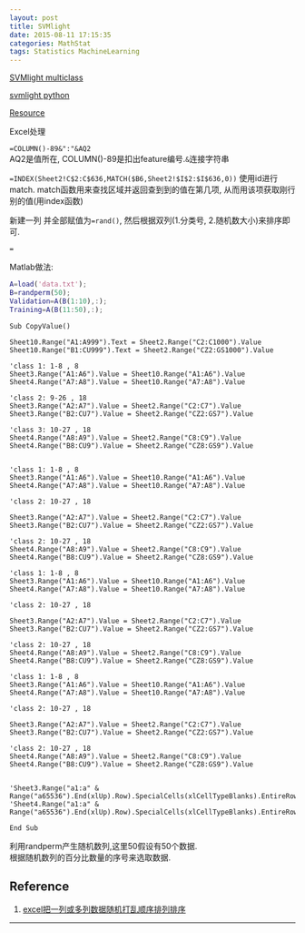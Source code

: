 ```yaml
---
layout: post
title: SVMlight
date: 2015-08-11 17:15:35
categories: MathStat
tags: Statistics MachineLearning
---
```



[SVMlight multiclass](http://svmlight.joachims.org/)

[svmlight python](https://pypi.python.org/pypi/svmlight)

[Resource](http://svmlight.joachims.org/)

Excel处理


`=COLUMN()-89&":"&AQ2`  
AQ2是值所在, COLUMN()-89是扣出feature编号.`&`连接字符串  

`=INDEX(Sheet2!C$2:C$636,MATCH($B6,Sheet2!$I$2:$I$636,0))`
使用id进行match. match函数用来查找区域并返回查到到的值在第几项, 从而用该项获取刚行别的值(用index函数)

新建一列 并全部赋值为`=rand()`, 然后根据双列(1.分类号, 2.随机数大小)来排序即可.

`=`

Matlab做法: 

~~~ matlab
A=load('data.txt');
B=randperm(50); 
Validation=A(B(1:10),:);
Training=A(B(11:50),:);
~~~


~~~
Sub CopyValue()

Sheet10.Range("A1:A999").Text = Sheet2.Range("C2:C1000").Value
Sheet10.Range("B1:CU999").Text = Sheet2.Range("CZ2:GS1000").Value

'class 1: 1-8 , 8
Sheet3.Range("A1:A6").Value = Sheet10.Range("A1:A6").Value
Sheet4.Range("A7:A8").Value = Sheet10.Range("A7:A8").Value

'class 2: 9-26 , 18
Sheet3.Range("A2:A7").Value = Sheet2.Range("C2:C7").Value
Sheet3.Range("B2:CU7").Value = Sheet2.Range("CZ2:GS7").Value

'class 3: 10-27 , 18
Sheet4.Range("A8:A9").Value = Sheet2.Range("C8:C9").Value
Sheet4.Range("B8:CU9").Value = Sheet2.Range("CZ8:GS9").Value


'class 1: 1-8 , 8
Sheet3.Range("A1:A6").Value = Sheet10.Range("A1:A6").Value
Sheet4.Range("A7:A8").Value = Sheet10.Range("A7:A8").Value

'class 2: 10-27 , 18

Sheet3.Range("A2:A7").Value = Sheet2.Range("C2:C7").Value
Sheet3.Range("B2:CU7").Value = Sheet2.Range("CZ2:GS7").Value

'class 2: 10-27 , 18
Sheet4.Range("A8:A9").Value = Sheet2.Range("C8:C9").Value
Sheet4.Range("B8:CU9").Value = Sheet2.Range("CZ8:GS9").Value

'class 1: 1-8 , 8
Sheet3.Range("A1:A6").Value = Sheet10.Range("A1:A6").Value
Sheet4.Range("A7:A8").Value = Sheet10.Range("A7:A8").Value

'class 2: 10-27 , 18

Sheet3.Range("A2:A7").Value = Sheet2.Range("C2:C7").Value
Sheet3.Range("B2:CU7").Value = Sheet2.Range("CZ2:GS7").Value

'class 2: 10-27 , 18
Sheet4.Range("A8:A9").Value = Sheet2.Range("C8:C9").Value
Sheet4.Range("B8:CU9").Value = Sheet2.Range("CZ8:GS9").Value

'class 1: 1-8 , 8
Sheet3.Range("A1:A6").Value = Sheet10.Range("A1:A6").Value
Sheet4.Range("A7:A8").Value = Sheet10.Range("A7:A8").Value

'class 2: 10-27 , 18

Sheet3.Range("A2:A7").Value = Sheet2.Range("C2:C7").Value
Sheet3.Range("B2:CU7").Value = Sheet2.Range("CZ2:GS7").Value

'class 2: 10-27 , 18
Sheet4.Range("A8:A9").Value = Sheet2.Range("C8:C9").Value
Sheet4.Range("B8:CU9").Value = Sheet2.Range("CZ8:GS9").Value


'Sheet3.Range("a1:a" & Range("a65536").End(xlUp).Row).SpecialCells(xlCellTypeBlanks).EntireRow.Delete
'Sheet4.Range("a1:a" & Range("a65536").End(xlUp).Row).SpecialCells(xlCellTypeBlanks).EntireRow.Delete

End Sub
~~~

利用randperm产生随机数列,这里50假设有50个数据.  
根据随机数列的百分比数量的序号来选取数据.

## Reference
1. [excel把一列或多列数据随机打乱顺序排列排序](http://jingyan.baidu.com/article/4f34706eea3609e387b56d88.html)

------
